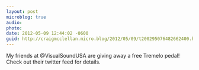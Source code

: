 ```yaml
---
layout: post
microblog: true
audio: 
photo: 
date: 2012-05-09 12:44:02 -0600
guid: http://craigmcclellan.micro.blog/2012/05/09/t200295076482662400.html
---
```

My friends at @VisualSoundUSA are giving away a free Tremelo pedal! Check out their twitter feed for details.
